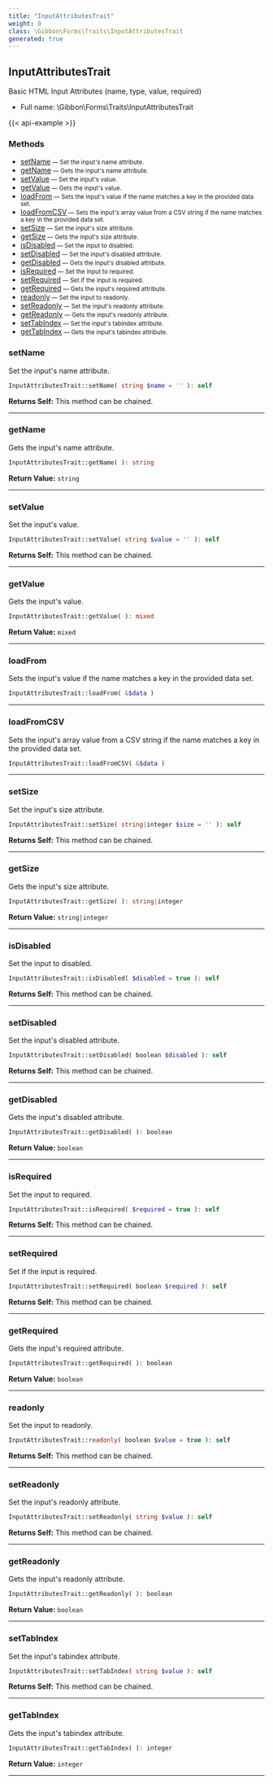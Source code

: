```yaml
---
title: "InputAttributesTrait"
weight: 0
class: \Gibbon\Forms\Traits\InputAttributesTrait
generated: true
---
```


## InputAttributesTrait 

Basic HTML Input Attributes (name, type, value, required)



* Full name: \Gibbon\Forms\Traits\InputAttributesTrait

{{< api-example >}} 



### Methods

- [setName](#setname)<small> — Set the input's name attribute.</small>
- [getName](#getname)<small> — Gets the input's name attribute.</small>
- [setValue](#setvalue)<small> — Set the input's value.</small>
- [getValue](#getvalue)<small> — Gets the input's value.</small>
- [loadFrom](#loadfrom)<small> — Sets the input's value if the name matches a key in the provided data set.</small>
- [loadFromCSV](#loadfromcsv)<small> — Sets the input's array value from a CSV string if the name matches a key in the provided data set.</small>
- [setSize](#setsize)<small> — Set the input's size attribute.</small>
- [getSize](#getsize)<small> — Gets the input's size attribute.</small>
- [isDisabled](#isdisabled)<small> — Set the input to disabled.</small>
- [setDisabled](#setdisabled)<small> — Set the input's disabled attribute.</small>
- [getDisabled](#getdisabled)<small> — Gets the input's disabled attribute.</small>
- [isRequired](#isrequired)<small> — Set the input to required.</small>
- [setRequired](#setrequired)<small> — Set if the input is required.</small>
- [getRequired](#getrequired)<small> — Gets the input's required attribute.</small>
- [readonly](#readonly)<small> — Set the input to readonly.</small>
- [setReadonly](#setreadonly)<small> — Set the input's readonly attribute.</small>
- [getReadonly](#getreadonly)<small> — Gets the input's readonly attribute.</small>
- [setTabIndex](#settabindex)<small> — Set the input's tabindex attribute.</small>
- [getTabIndex](#gettabindex)<small> — Gets the input's tabindex attribute.</small>




### setName

Set the input's name attribute.

```php
InputAttributesTrait::setName( string $name = '' ): self
```






**Returns Self:** This method can be chained.



---

### getName

Gets the input's name attribute.

```php
InputAttributesTrait::getName( ): string
```






**Return Value:**
`string`  



---

### setValue

Set the input's value.

```php
InputAttributesTrait::setValue( string $value = '' ): self
```






**Returns Self:** This method can be chained.



---

### getValue

Gets the input's value.

```php
InputAttributesTrait::getValue( ): mixed
```






**Return Value:**
`mixed`  



---

### loadFrom

Sets the input's value if the name matches a key in the provided data set.

```php
InputAttributesTrait::loadFrom( &$data )
```









---

### loadFromCSV

Sets the input's array value from a CSV string if the name matches a key in the provided data set.

```php
InputAttributesTrait::loadFromCSV( &$data )
```









---

### setSize

Set the input's size attribute.

```php
InputAttributesTrait::setSize( string|integer $size = '' ): self
```






**Returns Self:** This method can be chained.



---

### getSize

Gets the input's size attribute.

```php
InputAttributesTrait::getSize( ): string|integer
```






**Return Value:**
`string|integer`  



---

### isDisabled

Set the input to disabled.

```php
InputAttributesTrait::isDisabled( $disabled = true ): self
```






**Returns Self:** This method can be chained.



---

### setDisabled

Set the input's disabled attribute.

```php
InputAttributesTrait::setDisabled( boolean $disabled ): self
```






**Returns Self:** This method can be chained.



---

### getDisabled

Gets the input's disabled attribute.

```php
InputAttributesTrait::getDisabled( ): boolean
```






**Return Value:**
`boolean`  



---

### isRequired

Set the input to required.

```php
InputAttributesTrait::isRequired( $required = true ): self
```






**Returns Self:** This method can be chained.



---

### setRequired

Set if the input is required.

```php
InputAttributesTrait::setRequired( boolean $required ): self
```






**Returns Self:** This method can be chained.



---

### getRequired

Gets the input's required attribute.

```php
InputAttributesTrait::getRequired( ): boolean
```






**Return Value:**
`boolean`  



---

### readonly

Set the input to readonly.

```php
InputAttributesTrait::readonly( boolean $value = true ): self
```






**Returns Self:** This method can be chained.



---

### setReadonly

Set the input's readonly attribute.

```php
InputAttributesTrait::setReadonly( string $value ): self
```






**Returns Self:** This method can be chained.



---

### getReadonly

Gets the input's readonly attribute.

```php
InputAttributesTrait::getReadonly( ): boolean
```






**Return Value:**
`boolean`  



---

### setTabIndex

Set the input's tabindex attribute.

```php
InputAttributesTrait::setTabIndex( string $value ): self
```






**Returns Self:** This method can be chained.



---

### getTabIndex

Gets the input's tabindex attribute.

```php
InputAttributesTrait::getTabIndex( ): integer
```






**Return Value:**
`integer`  



---

